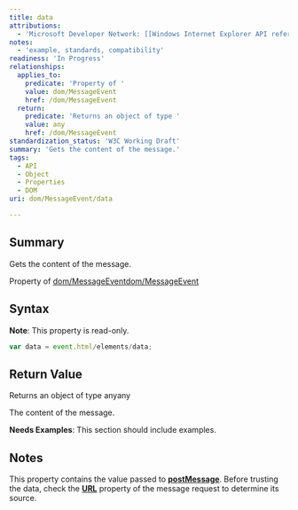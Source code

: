 ```yaml
---
title: data
attributions:
  - 'Microsoft Developer Network: [[Windows Internet Explorer API reference](http://msdn.microsoft.com/en-us/library/ie/hh828809%28v=vs.85%29.aspx) Article]'
notes:
  - 'example, standards, compatibility'
readiness: 'In Progress'
relationships:
  applies_to:
    predicate: 'Property of '
    value: dom/MessageEvent
    href: /dom/MessageEvent
  return:
    predicate: 'Returns an object of type '
    value: any
    href: /dom/MessageEvent
standardization_status: 'W3C Working Draft'
summary: 'Gets the content of the message.'
tags:
  - API
  - Object
  - Properties
  - DOM
uri: dom/MessageEvent/data

---
```

## Summary

Gets the content of the message.

Property of [dom/MessageEvent](/dom/MessageEvent)[dom/MessageEvent](/dom/MessageEvent)

## Syntax

**Note**: This property is read-only.

``` js
var data = event.html/elements/data;
```

## Return Value

Returns an object of type anyany

The content of the message.

**Needs Examples**: This section should include examples.

## Notes

This property contains the value passed to [**postMessage**](/dom/Window/postMessage). Before trusting the data, check the [**URL**](/dom/Window/URL) property of the message request to determine its source.
